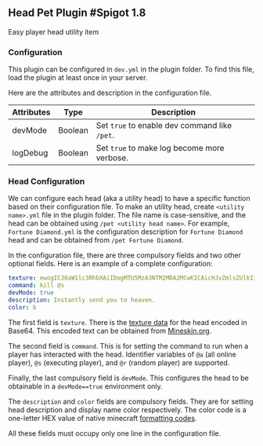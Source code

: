 Head Pet Plugin #Spigot 1.8
---

Easy player head utility item

### Configuration

This plugin can be configured in `dev.yml` in the plugin folder.
To find this file, load the plugin at least once in your server.

Here are the attributes and description in the configuration file.

| Attributes | Type | Description |
| --- | --- | --- |
| devMode | Boolean | Set `true` to enable dev command like `/pet`. |
| logDebug | Boolean | Set `true` to make log become more verbose. |


### Head Configuration
We can configure each head (aka a utility head) to have a specific function based on their configuration file.
To make an utility head, create `<utility name>.yml` file in the plugin folder.
The file name is case-sensitive, and the head can be obtained using `/pet <utility head name>`.
For example, `Fortune Diamond.yml` is the configuration description for `Fortune Diamond` head and can be
obtained from `/pet Fortune Diamond`.

In the configuration file, there are three compulsory fields and two other optional fields.
Here is an example of a complete configuration:

```yaml
texture: ewogICJ0aW1lc3RhbXAiIDogMTU5MzA3NTM2MDA2MCwKICAicHJvZmlsZUlkIiA6ICIyYzEwNjRmY2Q5MTc0MjgyODRlM2JmN2ZhYTdlM2UxYSIsCiAgInByb2ZpbGVOYW1lIiA6ICJOYWVtZSIsCiAgInNpZ25hdHVyZVJlcXVpcmVkIiA6IHRydWUsCiAgInRleHR1cmVzIiA6IHsKICAgICJTS0lOIiA6IHsKICAgICAgInVybCIgOiAiaHR0cDovL3RleHR1cmVzLm1pbmVjcmFmdC5uZXQvdGV4dHVyZS83YTFiNDkwM2NlZmI2MTk1NjE0OTdmZGNiODllZWMzNDgwYTIzYmVmZTkzZGY0MzE3MWQ0OTEwYTVlMjZkZDYwIgogICAgfQogIH0KfQ
command: kill @s
devMode: true
description: Instantly send you to heaven.
color: b
```

The first field is `texture`. There is the <u>texture data</u> for the head encoded in Base64.
This encoded text can be obtained from [Mineskin.org][1].

The second field is `command`. This is for setting the command to run when a player has interacted with the head.
Identifier variables of `@a` (all online player), `@s` (executing player), and `@r` (random player) are supported.

Finally, the last compulsory field is `devMode`. This configures the head to be obtainable in a `devMode==true`
environment only.

The `description` and `color` fields are compulsory fields. They are for setting head description and display name color
respectively. The color code is a one-letter HEX value of native minecraft [formatting codes][2].

All these fields must occupy only one line in the configuration file.


[1]: https://mineskin.org
[2]: https://minecraft.gamepedia.com/Formatting_codes#Color_codes
